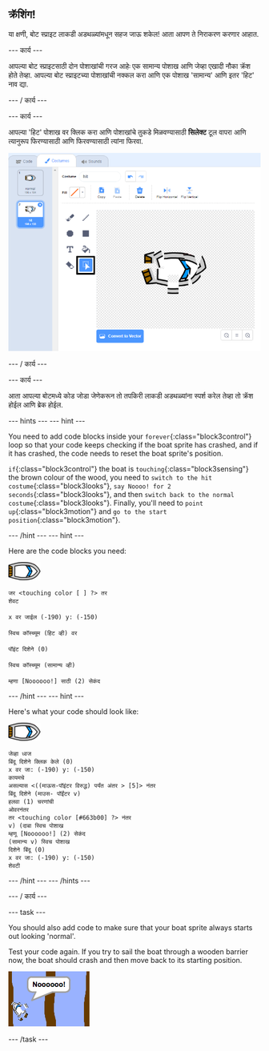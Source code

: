 ## क्रॅशिंग!

या क्षणी, बोट स्प्राइट लाकडी अडथळ्यांमधून सहज जाऊ शकेल! आता आपण ते निराकरण करणार आहात.

\--- कार्य \---

आपल्या बोट स्प्राइटसाठी दोन पोशाखांची गरज आहेः एक सामान्य पोशाख आणि जेव्हा एखादी नौका क्रॅश होते तेव्हा. आपल्या बोट स्प्राइटच्या पोशाखांची नक्कल करा आणि एक पोशाख 'सामान्य' आणि इतर 'हिट' नाव द्या.

\--- / कार्य \---

\--- कार्य \---

आपल्या 'हिट' पोशाख वर क्लिक करा आणि पोशाखांचे तुकडे मिळवण्यासाठी **सिलेक्ट** टूल वापरा आणि त्यानुरूप फिरण्यासाठी आणि फिरवण्यासाठी त्यांना फिरवा.

![स्क्रीनशॉट](images/boat-hit-costume-annotated.png)

\--- / कार्य \---

\--- कार्य \---

आता आपल्या बोटमध्ये कोड जोडा जेणेकरून तो तपकिरी लाकडी अडथळ्यांना स्पर्श करेल तेव्हा तो क्रॅश होईल आणि ब्रेक होईल.

\--- hints \--- \--- hint \---

You need to add code blocks inside your `forever`{:class="block3control"} loop so that your code keeps checking if the boat sprite has crashed, and if it has crashed, the code needs to reset the boat sprite's position.

`if`{:class="block3control"} the boat is `touching`{:class="block3sensing"} the brown colour of the wood, you need to `switch to the hit costume`{:class="block3looks"}, `say Noooo! for 2 seconds`{:class="block3looks"}, and then `switch back to the normal costume`{:class="block3looks"}. Finally, you'll need to `point up`{:class="block3motion"} and `go to the start position`{:class="block3motion"}.

\--- /hint \--- \--- hint \---

Here are the code blocks you need:

![boat-sprite](images/boat_resize.png)

```blocks3
जर <touching color [ ] ?> तर
शेवट

x वर जाईल (-190) y: (-150)

स्विच कॉस्च्यूम (हिट व्ही) वर

पॉइंट दिशेने (0)

स्विच कॉस्च्यूम (सामान्य व्ही)

म्हणा [Noooooo!] साठी (2) सेकंद
```

\--- /hint \--- \--- hint \---

Here's what your code should look like:

![boat-sprite](images/boat_resize.png)

```blocks3
जेव्हा ध्वज
बिंदू दिशेने क्लिक केले (0)
x वर जा: (-190) y: (-150)
कायमचे
असल्यास <((माऊस-पॉइंटर विरुद्ध) पर्यंत अंतर > [5]> नंतर
बिंदू दिशेने (माउस- पॉईंटर v)
हलवा (1) चरणांची
ओवरनंतर
तर <touching color [#663b00] ?> नंतर
v) (दाबा स्विच पोशाख
म्हणू [Noooooo!] (2) सेकंद
(सामान्य v) स्विच पोशाख
दिशेने बिंदू (0)
x वर जा: (-190) y: (-150)
शेवटी
```

\--- /hint \--- \--- /hints \---

\--- / कार्य \---

\--- task \---

You should also add code to make sure that your boat sprite always starts out looking 'normal'.

Test your code again. If you try to sail the boat through a wooden barrier now, the boat should crash and then move back to its starting position.

![screenshot](images/boat-crash.png)

\--- /task \---